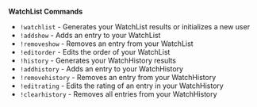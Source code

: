 **WatchList Commands**
- `!watchlist`  - Generates your WatchList results or initializes a new user 
- `!addshow`  - Adds an entry to your WatchList
- `!removeshow`  - Removes an entry from your WatchList
- `!editorder`  - Edits the order of your WatchList
- `!history`  - Generates your WatchHistory results
- `!addhistory`  - Adds an entry to your WatchHistory
- `!removehistory`  - Removes an entry from your WatchHistory
- `!editrating`  - Edits the rating of an entry in your WatchHistory
- `!clearhistory`  - Removes all entries from your WatchHistory
